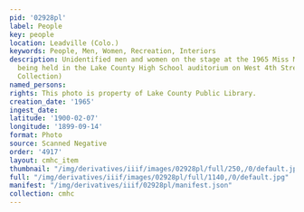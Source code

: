 ```yaml
---
pid: '02928pl'
label: People
key: people
location: Leadville (Colo.)
keywords: People, Men, Women, Recreation, Interiors
description: Unidentified men and women on the stage at the 1965 Miss Moly pageant
  being held in the Lake County High School auditorium on West 4th Street (Wingenbach
  Collection)
named_persons: 
rights: This photo is property of Lake County Public Library.
creation_date: '1965'
ingest_date: 
latitude: '1900-02-07'
longitude: '1899-09-14'
format: Photo
source: Scanned Negative
order: '4917'
layout: cmhc_item
thumbnail: "/img/derivatives/iiif/images/02928pl/full/250,/0/default.jpg"
full: "/img/derivatives/iiif/images/02928pl/full/1140,/0/default.jpg"
manifest: "/img/derivatives/iiif/02928pl/manifest.json"
collection: cmhc
---
```

